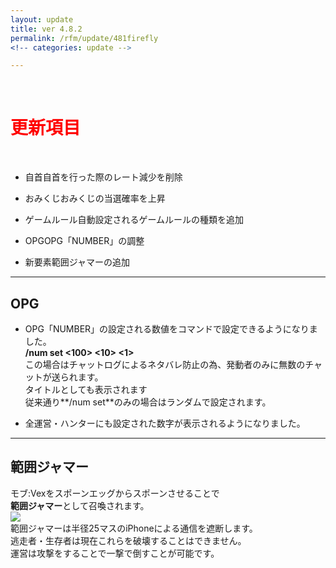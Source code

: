 ```yaml
---
layout: update
title: ver 4.8.2
permalink: /rfm/update/481firefly
<!-- categories: update -->

---
```

<br>
<h1 id="1"><font color="red">更新項目</font></h1><br>


+ <span class="blue-badge">自首</span>自首を行った際のレート減少を削除 

+ <span class="blue-badge">おみくじ</span>おみくじの当選確率を上昇

+ <span class="blue-badge">ゲームルール</span>自動設定されるゲームルールの種類を追加

+ <span class="blue-badge">OPG</span>OPG「NUMBER」の調整

+ <span class="green-badge">新要素</span>範囲ジャマーの追加



----------------------------------------------------
## OPG

+ OPG「NUMBER」の設定される数値をコマンドで設定できるようになりました。<br>
**/num set <100> <10> <1>**<br>
この場合はチャットログによるネタバレ防止の為、発動者のみに無数のチャットが送られます。<br>
タイトルとしても表示されます<br>
従来通り**/num set**のみの場合はランダムで設定されます。<br>

+ 全運営・ハンターにも設定された数字が表示されるようになりました。<br>

----------------------------------------------------
## 範囲ジャマー

モブ:Vexをスポーンエッグからスポーンさせることで<br>
**範囲ジャマー**として召喚されます。<br>
<a><img src="http://web.njj12.net/public/images/rfm/roundVex.png"></a><br>
範囲ジャマーは半径25マスのiPhoneによる通信を遮断します。<br>
逃走者・生存者は現在これらを破壊することはできません。<br>
運営は攻撃をすることで一撃で倒すことが可能です。<br>




